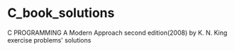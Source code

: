 # C_book_solutions
C PROGRAMMING A Modern Approach second edition(2008) by K. N. King exercise problems' solutions
